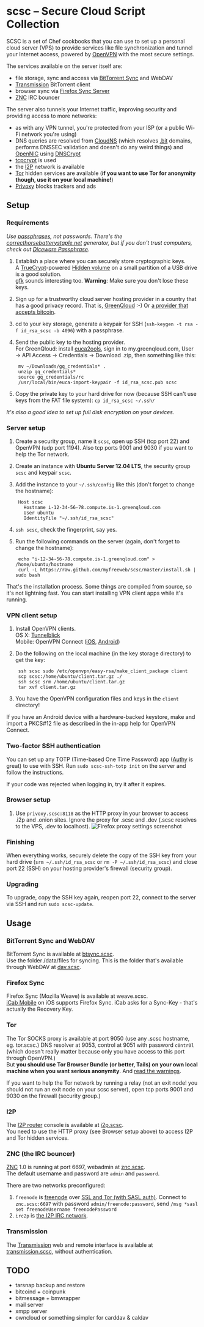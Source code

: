 # scsc – Secure Cloud Script Collection

SCSC is a set of Chef cookbooks that you can use to set up a personal cloud server (VPS) to provide services like file synchronization and tunnel your Internet access, powered by [OpenVPN](http://openvpn.net/index.php/open-source.html) with the most secure settings.

The services available on the server itself are:

- file storage, sync and access via [BitTorrent Sync](http://labs.bittorrent.com/experiments/sync.html) and WebDAV
- [Transmission](http://transmissionbt.com/) BitTorrent client
- browser sync via [Firefox Sync Server](http://docs.services.mozilla.com/howtos/run-sync.html)
- [ZNC](http://wiki.znc.in/ZNC) IRC bouncer

The server also tunnels your Internet traffic, improving security and providing access to more networks:

- as with any VPN tunnel, you're protected from your ISP (or a public Wi-Fi network you're using)
- DNS queries are resolved from [CloudNS](https://cloudns.com.au/) (which resolves [.bit](http://dot-bit.org/Main_Page) domains, performs DNSSEC validation and doesn't do any weird things) and [OpenNIC](http://www.opennicproject.org/) using [DNSCrypt](http://dnscrypt.org/)
- [tcpcrypt](http://tcpcrypt.org/) is used
- the [I2P](http://www.i2p2.de/) network is available
- [Tor](https://www.torproject.org/) hidden services are available (**if you want to use Tor for anonymity though, use it on your local machine!**)
- [Privoxy](http://www.privoxy.org/) blocks trackers and ads

## Setup

### Requirements

*Use [passphrases](http://xkcd.com/936/), not passwords.
There's the [correcthorsebatterystaple.net](http://correcthorsebatterystaple.net/) generator, but if you don't trust computers, check out [Diceware Passphrase](http://world.std.com/~reinhold/diceware.html).*

1. Establish a place where you can securely store cryptographic keys.  
   A [TrueCrypt](http://www.truecrypt.org)-powered [Hidden volume](http://www.truecrypt.org/hiddenvolume) on a small partition of a USB drive is a good solution.  
   [gfk](http://gfk.eatabrick.org/) sounds interesting too.
   **Warning**: Make sure you don't lose these keys.
2. Sign up for a trustworthy cloud server hosting provider in a country that has a good privacy record.
   That is, [GreenQloud](http://greenqloud.com) :-)
   Or [a provider that accepts bitcoin](https://en.bitcoin.it/wiki/Virtual_private_server).
3. cd to your key storage, generate a keypair for SSH (`ssh-keygen -t rsa -f id_rsa_scsc -b 4096`) with a passphrase.
4. Send the public key to the hosting provider.  
   For GreenQloud: install [euca2ools](https://github.com/eucalyptus/euca2ools), sign in to my.greenqloud.com, User → API Access → Credentials → Download .zip, then something like this:
        
        mv ~/Downloads/gq_credentials* .
        unzip gq_credentials*
        source gq_credentials/rc
        /usr/local/bin/euca-import-keypair -f id_rsa_scsc.pub scsc
        
5. Copy the private key to your hard drive for now (because SSH can't use keys from the FAT file system): `cp id_rsa_scsc ~/.ssh/`

*It's also a good idea to set up full disk encryption on your devices.*

### Server setup

1. Create a security group, name it `scsc`, open up SSH (tcp port 22) and OpenVPN (udp port 1194). Also tcp ports 9001 and 9030 if you want to help the Tor network.
2. Create an instance with **Ubuntu Server 12.04 LTS**, the security group `scsc` and keypair `scsc`.
3. Add the instance to your `~/.ssh/config` like this (don't forget to change the hostname):
        
        Host scsc
          Hostname i-12-34-56-78.compute.is-1.greenqloud.com
          User ubuntu
          IdentityFile "~/.ssh/id_rsa_scsc"
        
4. `ssh scsc`, check the fingerprint, say yes.
5. Run the following commands on the server (again, don't forget to change the hostname):
        
        echo "i-12-34-56-78.compute.is-1.greenqloud.com" > /home/ubuntu/hostname
        curl -L https://raw.github.com/myfreeweb/scsc/master/install.sh | sudo bash
   
That's the installation process.
Some things are compiled from source, so it's not lightning fast.
You can start installing VPN client apps while it's running.

### VPN client setup

1. Install OpenVPN clients.  
   OS X: [Tunnelblick](http://code.google.com/p/tunnelblick/wiki/DownloadsEntry?tm=2)  
   Mobile: OpenVPN Connect ([iOS](https://itunes.apple.com/us/app/openvpn-connect/id590379981?mt=8), [Android](https://play.google.com/store/apps/details?id=net.openvpn.openvpn))
2. Do the following on the local machine (in the key storage directory) to get the key:
        
        ssh scsc sudo /etc/openvpn/easy-rsa/make_client_package client
        scp scsc:/home/ubuntu/client.tar.gz ./
        ssh scsc srm /home/ubuntu/client.tar.gz
        tar xvf client.tar.gz
        
3. You have the OpenVPN configuration files and keys in the `client` directory!

If you have an Android device with a hardware-backed keystore, make and import a PKCS#12 file as described in the in-app help for OpenVPN Connect.

### Two-factor SSH authentication

You can set up any TOTP (Time-based One Time Password) app ([Authy](https://www.authy.com/thefuture) is great) to use with SSH.
Run `sudo scsc-ssh-totp init` on the server and follow the instructions.

If your code was rejected when logging in, try it after it expires.

### Browser setup

1. Use `privoxy.scsc:8118` as the HTTP proxy in your browser to access .i2p and .onion sites.
   Ignore the proxy for .scsc and .dev (.scsc resolves to the VPS, .dev to localhost).
   ![Firefox proxy settings screenshot](https://files.app.net/7cgckJ3L)

### Finishing

When everything works, securely delete the copy of the SSH key from your hard drive (`srm ~/.ssh/id_rsa_scsc` or `rm -P ~/.ssh/id_rsa_scsc`) and close port 22 (SSH) on your hosting provider's firewall (security group).

### Upgrading

To upgrade, copy the SSH key again, reopen port 22, connect to the server via SSH and run `sudo scsc-update`.

## Usage

### BitTorrent Sync and WebDAV

BitTorrent Sync is available at [btsync.scsc](http://btsync.scsc).  
Use the folder /data/files for syncing.
This is the folder that's available through WebDAV at [dav.scsc](http://dav.scsc).

### Firefox Sync

Firefox Sync (Mozilla Weave) is available at weave.scsc.  
[iCab Mobile](http://www.icab-mobile.de/) on iOS supports Firefox Sync.
iCab asks for a Sync-Key - that's actually the Recovery Key.

### Tor

The Tor SOCKS proxy is available at port 9050 (use any .scsc hostname, eg. tor.scsc.)
DNS resolver at 9053, control at 9051 with password `c0ntr0l` (which doesn't really matter because only you have access to this port through OpenVPN.)  
But **you should use Tor Browser Bundle (or better, Tails) on your own local machine when you want serious anonymity**.
And [read the warnings](https://www.torproject.org/download/download-easy.html.en#warning).

If you want to help the Tor network by running a relay (not an exit node! you should not run an exit node on your scsc server), open tcp ports 9001 and 9030 on the firewall (security group.) 

### I2P

The [I2P router](http://i2p2.de) console is available at [i2p.scsc](http://i2p.scsc).  
You need to use the HTTP proxy (see Browser setup above) to access I2P and Tor hidden services.

### ZNC (the IRC bouncer)

[ZNC](http://wiki.znc.in/ZNC) 1.0 is running at port 6697, webadmin at [znc.scsc](http://znc.scsc).  
The default username and password are `admin` and `password`.

There are two networks preconfigured:

1. `freenode` is [freenode](http://freenode.net) over [SSL and Tor (with SASL auth)](http://freenode.net/irc_servers.shtml#tor).
   Connect to `znc.scsc:6697` with password `admin/freenode:password`, send `/msg *sasl set freenodeUsername freenodePassword`  
2. `irc2p` is [the I2P IRC network](http://killyourtv.i2p.us/i2p/ircservers/irc2p/).

### Transmission

The [Transmission](http://transmissionbt.com) web and remote interface is available at [transmission.scsc](http://transmission.scsc), without authentication.

## TODO

- tarsnap backup and restore
- bitcoind + coinpunk
- bitmessage + bmwrapper
- mail server
- xmpp server
- owncloud or something simpler for carddav & caldav
